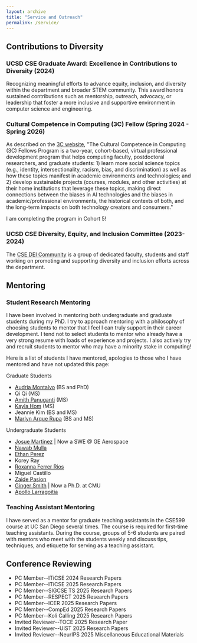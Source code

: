 ```yaml
---
layout: archive
title: "Service and Outreach"
permalink: /service/
---
```


## Contributions to Diversity

### UCSD CSE Graduate Award: Excellence in Contributions to Diversity (2024)

Recognizing meaningful efforts to advance equity, inclusion, and diversity within the department and broader STEM community. This award honors sustained contributions such as mentorship, outreach, advocacy, or leadership that foster a more inclusive and supportive environment in computer science and engineering.

### Cultural Competence in Computing (3C) Fellow (Spring 2024 - Spring 2026)

As described on the [3C website](https://identity.cs.duke.edu/fellows.html), "The Cultural Competence in Computing (3C) Fellows Program is a two-year, cohort-based, virtual professional development program that helps computing faculty, postdoctoral researchers, and graduate students: 1) learn more social science topics (e.g., identity, intersectionality, racism, bias, and discrimination) as well as how these topics manifest in academic environments and technologies; and 2) develop sustainable projects (courses, modules, and other activities) at their home institutions that leverage these topics, making direct connections between the biases in AI technologies and the biases in academic/professional environments, the historical contexts of both, and the long-term impacts on both technology creators and consumers."

I am completing the program in Cohort 5!

### UCSD CSE Diversity, Equity, and Inclusion Committee (2023-2024)

The [CSE DEI Community](https://cse.ucsd.edu/diversity/cse-dei-committee) is a group of dedicated faculty, students and staff working on promoting and supporting diversity and inclusion efforts across the department.

## Mentoring

### Student Research Mentoring

I have been involved in mentoring both undergraduate and graduate students during my PhD. I try to approach mentoring with a philosophy of choosing students to mentor that I feel I can truly support in their career development. I tend not to select students to mentor who already have a very strong resume with loads of experience and projects. I also actively try and recruit students to mentor who may have a minority stake in computing!

Here is a list of students I have mentored, apologies to those who I have mentored and have not updated this page:

Graduate Students
* [Audria Montalvo](https://www.linkedin.com/in/audriamontalvo/) (BS and PhD)
* Qi Qi (MS)
* [Amith Panuganti](https://www.linkedin.com/in/amithpanuganti/) (MS)
* [Kayla Hom](https://www.linkedin.com/in/kayla-hom/) (MS)
* Jeannie Kim (BS and MS)
* [Marlyn Arque Rupa](https://www.linkedin.com/in/marlynarquerupa/) (BS and MS)

Undergraduate Students
* [Josue Martinez](https://www.linkedin.com/in/josueemartinezz/) $\vert$ Now a SWE @ GE Aerospace
* [Nawab Mulla](https://www.linkedin.com/in/nawabmulla/)
* [Ethan Perez](https://www.linkedin.com/in/ethan-perez-8b3926229/)
* Korey Ray
* [Roxanna Ferrer Rios](https://www.linkedin.com/in/roxanna-ferrer-rios-564b88291/)
* Miguel Castillo
* [Zaide Pasion](https://www.linkedin.com/in/zaidepasion/)
* [Ginger Smith](https://www.linkedin.com/in/ginger-smith-gs/) $\vert$ Now a Ph.D. at CMU
* [Apollo Larragoitia](https://www.linkedin.com/in/apollo-larragoitia-458b5324a/)


### Teaching Assistant Mentoring

I have served as a mentor for graduate teaching assistants in the CSE599 course at UC San Diego several times. The course is required for first-time teaching assistants. During the course, groups of 5-6 students are paired with mentors who meet with the students weekly and discuss tips, techniques, and etiquette for serving as a teaching assistant.

## Conference Reviewing
  * PC Member--ITiCSE 2024 Research Papers
  * PC Member--ITiCSE 2025 Research Papers
  * PC Member--SIGCSE TS 2025 Research Papers
  * PC Member--RESPECT 2025 Research Papers
  * PC Member--ICER 2025 Research Papers
  * PC Member--CompEd 2025 Research Papers
  * PC Member--Koli Calling 2025 Research Papers
  * Invited Reviewer--TOCE 2025 Research Paper
  * Invited Reviewer--UIST 2025 Research Papers
  * Invited Reviewer--NeurIPS 2025 Miscellaneous Educational Materials
